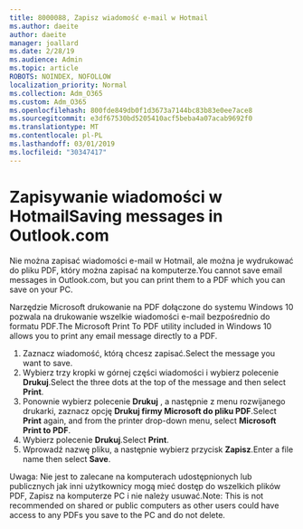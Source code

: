 ```yaml
---
title: 8000088, Zapisz wiadomość e-mail w Hotmail
ms.author: daeite
author: daeite
manager: joallard
ms.date: 2/28/19
ms.audience: Admin
ms.topic: article
ROBOTS: NOINDEX, NOFOLLOW
localization_priority: Normal
ms.collection: Adm_O365
ms.custom: Adm_O365
ms.openlocfilehash: 800fde849db0f1d3673a7144bc83b83e0ee7ace8
ms.sourcegitcommit: e3df67530bd5205410acf5beba4a07acab9692f0
ms.translationtype: MT
ms.contentlocale: pl-PL
ms.lasthandoff: 03/01/2019
ms.locfileid: "30347417"
---
```

# <a name="saving-messages-in-outlookcom"></a><span data-ttu-id="cadb1-102">Zapisywanie wiadomości w Hotmail</span><span class="sxs-lookup"><span data-stu-id="cadb1-102">Saving messages in Outlook.com</span></span>

<span data-ttu-id="cadb1-103">Nie można zapisać wiadomości e-mail w Hotmail, ale można je wydrukować do pliku PDF, który można zapisać na komputerze.</span><span class="sxs-lookup"><span data-stu-id="cadb1-103">You cannot save email messages in Outlook.com, but you can print them to a PDF which you can save on your PC.</span></span>

<span data-ttu-id="cadb1-104">Narzędzie Microsoft drukowanie na PDF dołączone do systemu Windows 10 pozwala na drukowanie wszelkie wiadomości e-mail bezpośrednio do formatu PDF.</span><span class="sxs-lookup"><span data-stu-id="cadb1-104">The Microsoft Print To PDF utility included in Windows 10 allows you to print any email message directly to a PDF.</span></span>

1. <span data-ttu-id="cadb1-105">Zaznacz wiadomość, którą chcesz zapisać.</span><span class="sxs-lookup"><span data-stu-id="cadb1-105">Select the message you want to save.</span></span>
2. <span data-ttu-id="cadb1-106">Wybierz trzy kropki w górnej części wiadomości i wybierz polecenie **Drukuj**.</span><span class="sxs-lookup"><span data-stu-id="cadb1-106">Select the three dots at the top of the message and then select **Print**.</span></span>
3. <span data-ttu-id="cadb1-107">Ponownie wybierz polecenie **Drukuj** , a następnie z menu rozwijanego drukarki, zaznacz opcję **Drukuj firmy Microsoft do pliku PDF**.</span><span class="sxs-lookup"><span data-stu-id="cadb1-107">Select **Print** again, and from the printer drop-down menu, select **Microsoft Print to PDF**.</span></span>
4. <span data-ttu-id="cadb1-108">Wybierz polecenie **Drukuj**.</span><span class="sxs-lookup"><span data-stu-id="cadb1-108">Select **Print**.</span></span>
5. <span data-ttu-id="cadb1-109">Wprowadź nazwę pliku, a następnie wybierz przycisk **Zapisz**.</span><span class="sxs-lookup"><span data-stu-id="cadb1-109">Enter a file name then select **Save**.</span></span>

<span data-ttu-id="cadb1-110">Uwaga: Nie jest to zalecane na komputerach udostępnionych lub publicznych jak inni użytkownicy mogą mieć dostęp do wszelkich plików PDF, Zapisz na komputerze PC i nie należy usuwać.</span><span class="sxs-lookup"><span data-stu-id="cadb1-110">Note: This is not recommended on shared or public computers as other users could have access to any PDFs you save to the PC and do not delete.</span></span>